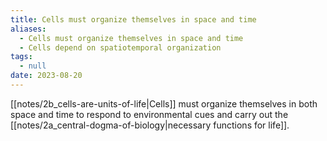 ```yaml
---
title: Cells must organize themselves in space and time
aliases:
  - Cells must organize themselves in space and time
  - Cells depend on spatiotemporal organization
tags:
  - null
date: 2023-08-20
---
```


[[notes/2b_cells-are-units-of-life|Cells]] must organize themselves in both space and time to respond to environmental cues and carry out the [[notes/2a_central-dogma-of-biology|necessary functions for life]].